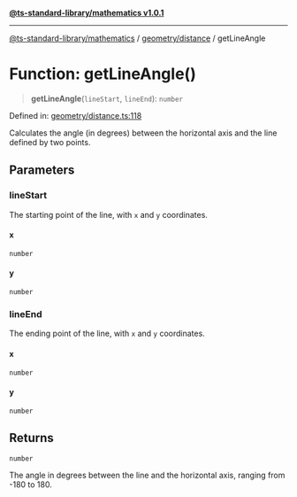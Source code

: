 [**@ts-standard-library/mathematics v1.0.1**](../../../README.md)

***

[@ts-standard-library/mathematics](../../../README.md) / [geometry/distance](../README.md) / getLineAngle

# Function: getLineAngle()

> **getLineAngle**(`lineStart`, `lineEnd`): `number`

Defined in: [geometry/distance.ts:118](https://github.com/gabaudette/ts-stdlib/blob/7333da76bc775fbabd0907ad8519b912cfc2fe26/packages/mathematics/src/geometry/distance.ts#L118)

Calculates the angle (in degrees) between the horizontal axis and the line defined by two points.

## Parameters

### lineStart

The starting point of the line, with `x` and `y` coordinates.

#### x

`number`

#### y

`number`

### lineEnd

The ending point of the line, with `x` and `y` coordinates.

#### x

`number`

#### y

`number`

## Returns

`number`

The angle in degrees between the line and the horizontal axis, ranging from -180 to 180.
